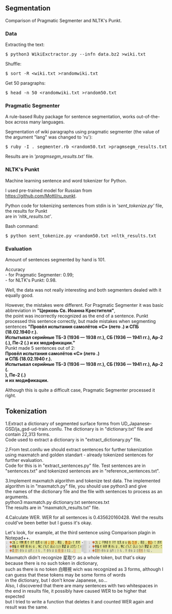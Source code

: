 <html>
<body>
<head><meta charset="utf-8"></head>
<h2>Segmentation</h2>

<p>Comparison of Pragmatic Segmenter and NLTK's Punkt.</p>

<h3>Data</h3>

<p>Extracting the text: <xmp>$ python3 WikiExctractor.py --infn data.bz2 >wiki.txt</xmp></p>
<p>Shuffle: <xmp>$ sort -R <wiki.txt >randomwiki.txt</xmp></p>
<p>Get 50 paragraphs: <xmp>$ head -n 50 <randomwiki.txt >random50.txt</xmp></p>

<h3>Pragmatic Segmenter</h3>

<p>A rule-based Ruby package for sentence segmentation, works out-of-the-box across many languages.</p>
<p>Segmentation of wiki paragraphs using pragmatic segmenter (the value of the argument "lang" was changed to 'ru'):<br> 
	<xmp>$ ruby -I . segmenter.rb <random50.txt >pragmsegm_results.txt</xmp></p>
<p>Results are in <i>'pragmsegm_results.txt'</i> file.</p>

<h3>NLTK's Punkt</h3>

<p>Machine learning sentence and word tokenizer for Python.</p>
<p>I used pre-trained model for Russian from <a href='https://github.com/Mottl/ru_punkt'>https://github.com/Mottl/ru_punkt</a>.</p>
<p>Python code for tokenizing sentences from stdin is in <i>'sent_tokenize.py'</i> file, the results for Punkt<br>
	are in <i>'nltk_results.txt'</i>.</p>
<p>Bash command: <xmp>$ python sent_tokenize.py <random50.txt >nltk_results.txt</xmp></p>

<h3>Evaluation</h3>
<p>Amount of sentences segmented by hand is 101.</p>
<p>Accuracy<br>
	- for Pragmatic Segmenter: 0.99;<br>
	- for NLTK's Punkt: 0.98.</p>
<p>Well, the data was not really interesting and both segmenters dealed with it equally good.</p>
<p>However, the mistakes were different. For Pragmatic Segmenter it was basic abbreviation in <b>"Церковь Св. Иоанна Крестителя"</b>,<br>
the point was incorrectly recognized as the end of a sentence. Punkt processed this sentence correctly, but made mistakes
when segmenting sentences <b>"Провёл испытания самолётов «С» (лето .) и СПБ (18.02.1940 г.). <br>
Испытывал серийные ТБ-3 (1936 — 1938 гг.), СБ (1936 — 1941 гг.), Ар-2 (.), Пе-2 (.) и их модификации."</b><br>
Punkt made 5 sentences out of 2:<br>
<b>Провёл испытания самолётов «С» (лето .)<br>
и СПБ (18.02.1940 г.).<br>
Испытывал серийные ТБ-3 (1936 — 1938 гг.), СБ (1936 — 1941 гг.), Ар-2 (.<br>
), Пе-2 (.)<br>
и их модификации.</b></p>
<p>Although this is quite a difficult case, Pragmatic Segmenter processed it right.</p>

<h2>Tokenization</h2>

<p>1.Extract a dictionary of segmented surface forms from UD_Japanese-GSD/ja_gsd-ud-train.conllu. The dictionary is in "dictionary.txt" file and contain 22,313 forms.<br>
Code used to extract a dictionary is in "extract_dictionary.py" file.</p>
<p>2.From test.conllu we should extract sentences for further tokenization using maxmatch and golden standart - already tokenized sentences for further evaluation.<br>
Code for this is in "extract_sentences.py" file. Test sentences are in "sentences.txt" and tokenized sentences are in "reference_sentences.txt".</p>
<p>3.Implement maxmatch algorithm and tokenize test data. The implemented algorithm is in "maxmatch.py" file, you should use python3 and give<br>
the names of the dictionary file and the file with sentences to process as an arguments.<br>
python3 maxmatch.py dictionary.txt sentences.txt<br>
The results are in "maxmatch_results.txt" file.</p>
<p>4.Calculate WER. WER for all sentences is 0.435620160428. Well the results could've been better but I guess it's okay.</p>
<p>Let's look, for example, at the third sentence using Comparison plagin in Notepad++.<br>
<img src="./tokenization/comparison.png" width="500" height="40"><br>
Maxmatch didn't recognize 星取り as a whole token, but that's okay because there is no such token in dictionary,<br>
such as there is no token 白眼視 wich was recognized as 3 forms, although I can guess that these tokens may be some forms of words<br>
in the dictionary, but I don't know Japanese, so...<br>
Also, I discovered that there are many sentences with two whitespaces in the end in results file, it possibly have caused WER to be higher that expected<br>
but I tried to write a function that deletes it and counted WER again and result was the same.</p>

</body>
</html>
